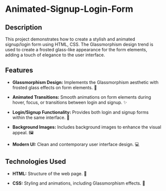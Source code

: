 # Animated-Signup-Login-Form

## Description

This project demonstrates how to create a stylish and animated signup/login form using HTML, CSS. The Glassmorphism design trend is used to create a frosted glass-like appearance for the form elements, adding a touch of elegance to the user interface.

## Features

*   **Glassmorphism Design:** Implements the Glassmorphism aesthetic with frosted glass effects on form elements. 💎

*   **Animated Transitions:** Smooth animations on form elements during hover, focus, or transitions between login and signup. ✨

*   **Login/Signup Functionality:** Provides both login and signup forms within the same interface. 🔑

*   **Background Images:** Includes background images to enhance the visual appeal. 🖼️

*   **Modern UI:** Clean and contemporary user interface design. 💻

## Technologies Used

*   **HTML:**  Structure of the web page. 🧱

*   **CSS:** Styling and animations, including Glassmorphism effects. 🎨

 
